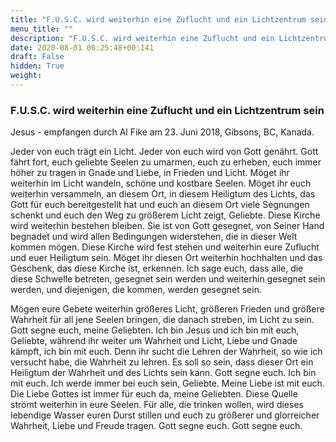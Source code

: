 ```yaml
---
title: "F.U.S.C. wird weiterhin eine Zuflucht und ein Lichtzentrum sein"
menu_title: ""
description: "F.U.S.C. wird weiterhin eine Zuflucht und ein Lichtzentrum sein"
date: 2020-08-01 06:25:48+00:141
draft: False
hidden: True
weight:
---
```

### F.U.S.C. wird weiterhin eine Zuflucht und ein Lichtzentrum sein

Jesus - empfangen durch Al Fike am 23. Juni 2018, Gibsons, BC, Kanada.

Jeder von euch trägt ein Licht. Jeder von euch wird von Gott genährt. Gott fährt fort, euch geliebte Seelen zu umarmen, euch zu erheben, euch immer höher zu tragen in Gnade und Liebe, in Frieden und Licht. Möget ihr weiterhin im Licht wandeln, schöne und kostbare Seelen. Möget ihr euch weiterhin versammeln, an diesem Ort, in diesem Heiligtum des Lichts, das Gott für euch bereitgestellt hat und euch an diesem Ort viele Segnungen schenkt und euch den Weg zu größerem Licht zeigt, Geliebte. Diese Kirche wird weiterhin bestehen bleiben. Sie ist von Gott gesegnet, von Seiner Hand begnadet und wird allen Bedingungen widerstehen, die in dieser Welt kommen mögen. Diese Kirche wird fest stehen und weiterhin eure Zuflucht und euer Heiligtum sein. Möget ihr diesen Ort weiterhin hochhalten und das Geschenk, das diese Kirche ist, erkennen. Ich sage euch, dass alle, die diese Schwelle betreten, gesegnet sein werden und weiterhin gesegnet sein werden, und diejenigen, die kommen, werden gesegnet sein.

Mögen eure Gebete weiterhin größeres Licht, größeren Frieden und größere Wahrheit für all jene Seelen bringen, die danach streben, im Licht zu sein. Gott segne euch, meine Geliebten. Ich bin Jesus und ich bin mit euch, Geliebte, während ihr weiter um Wahrheit und Licht, Liebe und Gnade kämpft, ich bin mit euch. Denn ihr sucht die Lehren der Wahrheit, so wie ich versucht habe, die Wahrheit zu lehren. Es soll so sein, dass dieser Ort ein Heiligtum der Wahrheit und des Lichts sein kann. Gott segne euch. Ich bin mit euch. Ich werde immer bei euch sein, Geliebte. Meine Liebe ist mit euch. Die Liebe Gottes ist immer für euch da, meine Geliebten. Diese Quelle strömt weiterhin in eure Seelen. Für alle, die trinken wollen, wird dieses lebendige Wasser euren Durst stillen und euch zu größerer und glorreicher Wahrheit, Liebe und Freude tragen. Gott segne euch. Gott segne euch.

